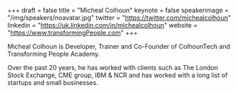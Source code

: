 +++
draft = false
title = "Micheal Colhoun"
keynote = false
speakerimage = "/img/speakers/noavatar.jpg"
twitter = "https://twitter.com/michealcolhoun"
linkedin = "https://uk.linkedin.com/in/michealcolhoun"
website = "https://www.transformingPeople.com"
+++

Micheal Colhoun is Developer, Trainer and Co-Founder of ColhounTech and Transforming People Academy. 

Over the past 20 years, he has worked with clients such as The London Stock Exchange, CME group, IBM & NCR and has worked with a long list of startups and small businesses.